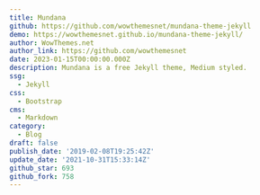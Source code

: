 ```yaml
---
title: Mundana
github: https://github.com/wowthemesnet/mundana-theme-jekyll
demo: https://wowthemesnet.github.io/mundana-theme-jekyll/
author: WowThemes.net
author_link: https://github.com/wowthemesnet
date: 2023-01-15T00:00:00.000Z
description: Mundana is a free Jekyll theme, Medium styled.
ssg:
  - Jekyll
css:
  - Bootstrap
cms:
  - Markdown
category:
  - Blog
draft: false
publish_date: '2019-02-08T19:25:42Z'
update_date: '2021-10-31T15:33:14Z'
github_star: 693
github_fork: 758
---
```

